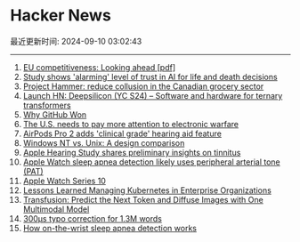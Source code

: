 # Hacker News

最近更新时间: 2024-09-10 03:02:43

--- 
1. [EU competitiveness: Looking ahead [pdf]](https://commission.europa.eu/document/download/97e481fd-2dc3-412d-be4c-f152a8232961_en?filename=The%20future%20of%20European%20competitiveness%20_%20A%20competitiveness%20strategy%20for%20Europe.pdf) 
2. [Study shows 'alarming' level of trust in AI for life and death decisions](https://www.theengineer.co.uk/content/news/study-shows-alarming-level-of-trust-in-ai-for-life-and-death-decisions/) 
3. [Project Hammer: reduce collusion in the Canadian grocery sector](https://jacobfilipp.com/hammer/) 
4. [Launch HN: Deepsilicon (YC S24) – Software and hardware for ternary transformers](https://news.ycombinator.com/item?id=41490196) 
5. [Why GitHub Won](https://blog.gitbutler.com/why-github-actually-won/) 
6. [The U.S. needs to pay more attention to electronic warfare](https://www.noahpinion.blog/p/the-us-needs-to-pay-more-attention) 
7. [AirPods Pro 2 adds 'clinical grade' hearing aid feature](https://9to5mac.com/2024/09/09/airpods-pro-2-adds-clinical-grade-hearing-aid-feature/) 
8. [Windows NT vs. Unix: A design comparison](https://blogsystem5.substack.com/p/windows-nt-vs-unix-design) 
9. [Apple Hearing Study shares preliminary insights on tinnitus](https://www.apple.com/newsroom/2024/05/apple-hearing-study-shares-preliminary-insights-on-tinnitus/) 
10. [Apple Watch sleep apnea detection likely uses peripheral arterial tone (PAT)](https://www.empirical.health/blog/apple-watch-sleep-apnea/) 
11. [Apple Watch Series 10](https://www.apple.com/newsroom/2024/09/introducing-apple-watch-series-10/) 
12. [Lessons Learned Managing Kubernetes in Enterprise Organizations](https://www.fairwinds.com/blog/5-lessons-managing-kubernetes-enterprise-organizations) 
13. [Transfusion: Predict the Next Token and Diffuse Images with One Multimodal Model](https://www.arxiv.org/abs/2408.11039) 
14. [300μs typo correction for 1.3M words](https://trieve.ai/building-blazingly-fast-typo-correction-in-rust/) 
15. [How on-the-wrist sleep apnea detection works](https://www.empirical.health/blog/apple-watch-sleep-apnea/) 
